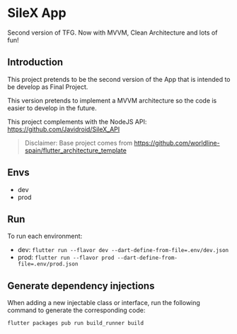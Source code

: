 # SileX App

Second version of TFG. Now with MVVM, Clean Architecture and lots of fun!

## Introduction

This project pretends to be the second version of the App that is intended to be develop as Final
Project.

This version pretends to implement a MVVM architecture so the code is easier to develop in the
future.

This project complements with the NodeJS API: https://github.com/Javidroid/SileX_API

> Disclaimer: Base project comes
> from https://github.com/worldline-spain/flutter_architecture_template

## Envs

- dev
- prod

## Run

To run each environment:

- dev: ```flutter run --flavor dev --dart-define-from-file=.env/dev.json```
- prod: ```flutter run --flavor prod --dart-define-from-file=.env/prod.json```

## Generate dependency injections

When adding a new injectable class or interface, run the following command to generate the
corresponding code:

```flutter packages pub run build_runner build```